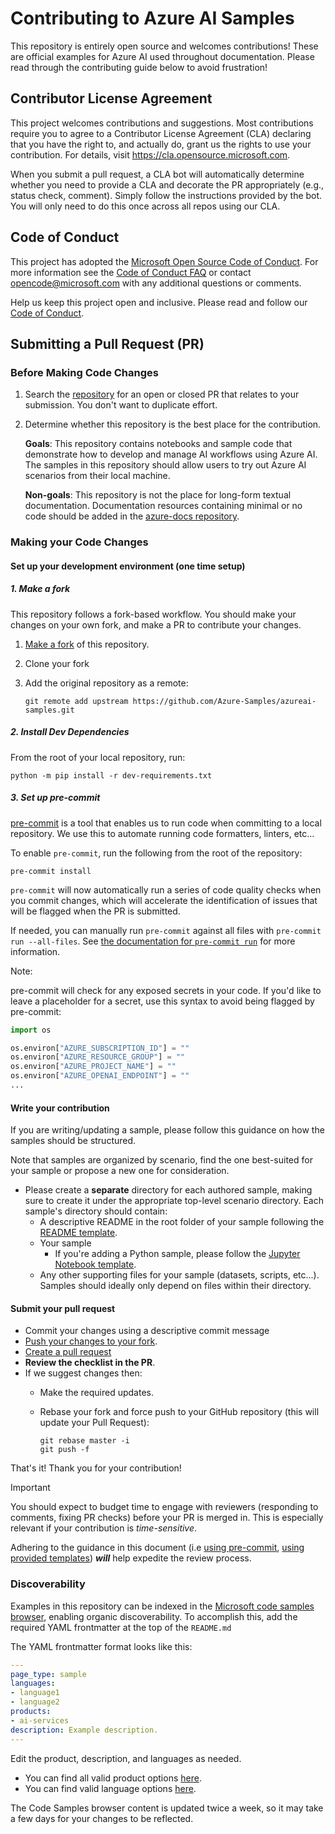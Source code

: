 # Contributing to Azure AI Samples

This repository is entirely open source and welcomes contributions! These are official examples for Azure AI used throughout documentation. Please read through the contributing guide below to avoid frustration!

## Contributor License Agreement
This project welcomes contributions and suggestions.  Most contributions require you to agree to a
Contributor License Agreement (CLA) declaring that you have the right to, and actually do, grant us
the rights to use your contribution. For details, visit https://cla.opensource.microsoft.com.

When you submit a pull request, a CLA bot will automatically determine whether you need to provide
a CLA and decorate the PR appropriately (e.g., status check, comment). Simply follow the instructions
provided by the bot. You will only need to do this once across all repos using our CLA.

## Code of Conduct
This project has adopted the [Microsoft Open Source Code of Conduct](https://opensource.microsoft.com/codeofconduct/).
For more information see the [Code of Conduct FAQ](https://opensource.microsoft.com/codeofconduct/faq/) or
contact [opencode@microsoft.com](mailto:opencode@microsoft.com) with any additional questions or comments.

Help us keep this project open and inclusive. Please read and follow our [Code of Conduct](https://opensource.microsoft.com/codeofconduct/).


## Submitting a Pull Request (PR)

### Before Making Code Changes

1. Search the [repository](https://github.com/Azure-Samples/azureai-samples/pulls) for an open or closed PR
  that relates to your submission. You don't want to duplicate effort.
2. Determine whether this repository is the best place for the contribution.

   **Goals**: This repository contains notebooks and sample code that demonstrate how to develop and manage AI
   workflows using Azure AI. The samples in this repository should allow users to try out Azure AI scenarios from their
   local machine.

   **Non-goals**: This repository is not the place for long-form textual documentation. Documentation resources
   containing minimal or no code should be added in the [azure-docs repository](https://github.com/MicrosoftDocs/azure-docs).

### Making your Code Changes

#### Set up your development environment (one time setup)

##### 1. Make a fork

This repository follows a fork-based workflow. You should make your changes on your own fork, and make a PR to
contribute your changes.

1. [Make a fork](https://docs.github.com/en/get-started/quickstart/fork-a-repo) of this repository.
2. Clone your fork
3. Add the original repository as a remote:

   ```shell
   git remote add upstream https://github.com/Azure-Samples/azureai-samples.git
   ```

##### 2. Install Dev Dependencies

From the root of your local repository, run:

```shell
python -m pip install -r dev-requirements.txt
```

##### 3. Set up pre-commit

[pre-commit](https://pre-commit.com/) is a tool that enables us to run code when committing to a local repository. We
use this to automate running code formatters, linters, etc...

To enable `pre-commit`, run the following from the root of the repository:

```shell
pre-commit install
```

`pre-commit` will now automatically run a series of code quality checks when you commit changes, which
will accelerate the identification of issues that will be flagged when the PR is submitted.

If needed, you can manually run `pre-commit` against all files  with `pre-commit run --all-files`. See
[the documentation for `pre-commit run`](https://pre-commit.com/#pre-commit-run) for more information.

Note: 

pre-commit will check for any exposed secrets in your code. If you'd like to leave a placeholder for a secret, use this syntax to avoid being flagged by pre-commit:

```python
import os

os.environ["AZURE_SUBSCRIPTION_ID"] = ""
os.environ["AZURE_RESOURCE_GROUP"] = ""
os.environ["AZURE_PROJECT_NAME"] = ""
os.environ["AZURE_OPENAI_ENDPOINT"] = ""
...
```


#### Write your contribution

If you are writing/updating a sample, please follow this guidance on how the samples should be structured.

Note that samples are organized by scenario, find the one best-suited for your sample or propose a new one for consideration.

* Please create a **separate** directory for each authored sample, making sure to create it under the appropriate top-level scenario directory. Each sample's directory should contain:
    * A descriptive README in the root folder of your sample following the [README template].
    * Your sample
      * If you're adding a Python sample, please follow the [Jupyter Notebook template].
    * Any other supporting files for your sample (datasets, scripts, etc...). Samples should ideally only depend on files within their directory.

#### Submit your pull request

* Commit your changes using a descriptive commit message
* [Push your changes to your fork](https://docs.github.com/en/get-started/using-git/pushing-commits-to-a-remote-repository).
* [Create a pull request](https://docs.github.com/en/pull-requests/collaborating-with-pull-requests/proposing-changes-to-your-work-with-pull-requests/creating-a-pull-request)
* **Review the checklist in the PR**.
* If we suggest changes then:
  * Make the required updates.
  * Rebase your fork and force push to your GitHub repository (this will update your Pull Request):

    ```shell
    git rebase master -i
    git push -f
    ```

That's it! Thank you for your contribution!

> [!IMPORTANT]
>
> You should expect to budget time to engage with reviewers (responding to comments, fixing PR checks) before your PR is merged in. This is especially
> relevant if your contribution is _time-sensitive_.
>
> Adhering to the guidance in this document (i.e [using pre-commit](#3-set-up-pre-commit), [using provided templates](#write-your-contribution)) ***will***
> help expedite the review process.


### Discoverability

Examples in this repository can be indexed in the [Microsoft code samples browser](https://docs.microsoft.com/samples), enabling organic discoverability. To accomplish this, add the required YAML frontmatter at the top of the `README.md`

The YAML frontmatter format looks like this:

```YAML
---
page_type: sample
languages:
- language1
- language2
products:
- ai-services
description: Example description.
---
```

Edit the product, description, and languages as needed.

* You can find all valid product options [here](https://review.learn.microsoft.com/en-us/help/platform/metadata-taxonomies?branch=main#product).
* You can find valid language options [here](https://review.learn.microsoft.com/en-us/help/platform/metadata-taxonomies?branch=main#dev-lang).

The Code Samples browser content is updated twice a week, so it may take a few days for your changes to be reflected.

[readme template]: ./.infra/templates/README-template.md
[jupyter notebook template]: ./.infra/templates/template.ipynb

